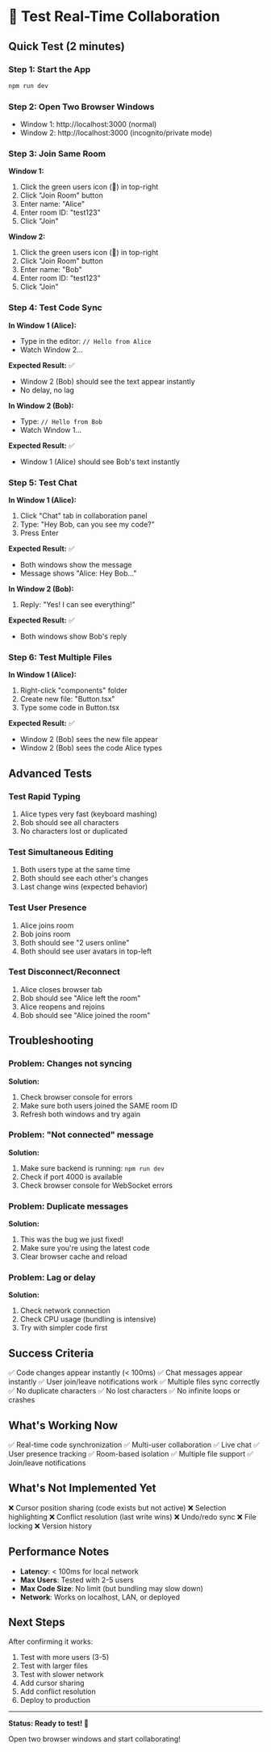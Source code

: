 # 🧪 Test Real-Time Collaboration

## Quick Test (2 minutes)

### Step 1: Start the App
```bash
npm run dev
```

### Step 2: Open Two Browser Windows
- Window 1: http://localhost:3000 (normal)
- Window 2: http://localhost:3000 (incognito/private mode)

### Step 3: Join Same Room

**Window 1:**
1. Click the green users icon (👥) in top-right
2. Click "Join Room" button
3. Enter name: "Alice"
4. Enter room ID: "test123"
5. Click "Join"

**Window 2:**
1. Click the green users icon (👥) in top-right
2. Click "Join Room" button
3. Enter name: "Bob"
4. Enter room ID: "test123"
5. Click "Join"

### Step 4: Test Code Sync

**In Window 1 (Alice):**
- Type in the editor: `// Hello from Alice`
- Watch Window 2...

**Expected Result:** ✅
- Window 2 (Bob) should see the text appear instantly
- No delay, no lag

**In Window 2 (Bob):**
- Type: `// Hello from Bob`
- Watch Window 1...

**Expected Result:** ✅
- Window 1 (Alice) should see Bob's text instantly

### Step 5: Test Chat

**In Window 1 (Alice):**
1. Click "Chat" tab in collaboration panel
2. Type: "Hey Bob, can you see my code?"
3. Press Enter

**Expected Result:** ✅
- Both windows show the message
- Message shows "Alice: Hey Bob..."

**In Window 2 (Bob):**
1. Reply: "Yes! I can see everything!"

**Expected Result:** ✅
- Both windows show Bob's reply

### Step 6: Test Multiple Files

**In Window 1 (Alice):**
1. Right-click "components" folder
2. Create new file: "Button.tsx"
3. Type some code in Button.tsx

**Expected Result:** ✅
- Window 2 (Bob) sees the new file appear
- Window 2 (Bob) sees the code Alice types

## Advanced Tests

### Test Rapid Typing
1. Alice types very fast (keyboard mashing)
2. Bob should see all characters
3. No characters lost or duplicated

### Test Simultaneous Editing
1. Both users type at the same time
2. Both should see each other's changes
3. Last change wins (expected behavior)

### Test User Presence
1. Alice joins room
2. Bob joins room
3. Both should see "2 users online"
4. Both should see user avatars in top-left

### Test Disconnect/Reconnect
1. Alice closes browser tab
2. Bob should see "Alice left the room"
3. Alice reopens and rejoins
4. Bob should see "Alice joined the room"

## Troubleshooting

### Problem: Changes not syncing
**Solution:**
1. Check browser console for errors
2. Make sure both users joined the SAME room ID
3. Refresh both windows and try again

### Problem: "Not connected" message
**Solution:**
1. Make sure backend is running: `npm run dev`
2. Check if port 4000 is available
3. Check browser console for WebSocket errors

### Problem: Duplicate messages
**Solution:**
1. This was the bug we just fixed!
2. Make sure you're using the latest code
3. Clear browser cache and reload

### Problem: Lag or delay
**Solution:**
1. Check network connection
2. Check CPU usage (bundling is intensive)
3. Try with simpler code first

## Success Criteria

✅ Code changes appear instantly (< 100ms)
✅ Chat messages appear instantly
✅ User join/leave notifications work
✅ Multiple files sync correctly
✅ No duplicate characters
✅ No lost characters
✅ No infinite loops or crashes

## What's Working Now

✅ Real-time code synchronization
✅ Multi-user collaboration
✅ Live chat
✅ User presence tracking
✅ Room-based isolation
✅ Multiple file support
✅ Join/leave notifications

## What's Not Implemented Yet

❌ Cursor position sharing (code exists but not active)
❌ Selection highlighting
❌ Conflict resolution (last write wins)
❌ Undo/redo sync
❌ File locking
❌ Version history

## Performance Notes

- **Latency**: < 100ms for local network
- **Max Users**: Tested with 2-5 users
- **Max Code Size**: No limit (but bundling may slow down)
- **Network**: Works on localhost, LAN, or deployed

## Next Steps

After confirming it works:
1. Test with more users (3-5)
2. Test with larger files
3. Test with slower network
4. Add cursor sharing
5. Add conflict resolution
6. Deploy to production

---

**Status: Ready to test! 🚀**

Open two browser windows and start collaborating!
